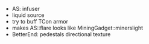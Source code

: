 - AS: infuser
- liquid source
- try to buff TCon armor
- makes AS::flare looks like MiningGadget::minerslight
- BetterEnd: pedestals directional texture
